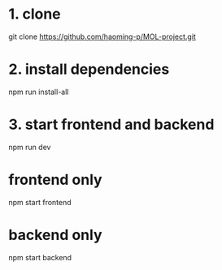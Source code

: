 # 1. clone
git clone https://github.com/haoming-p/MOL-project.git

# 2. install dependencies
npm run install-all

# 3. start frontend and backend
npm run dev
# frontend only
npm start frontend 
# backend only
npm start backend